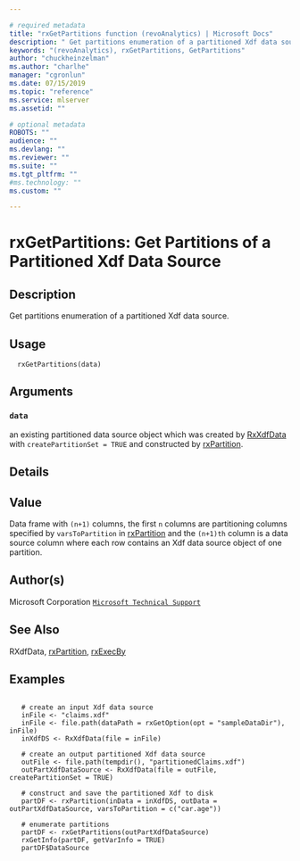 ```yaml
--- 

# required metadata 
title: "rxGetPartitions function (revoAnalytics) | Microsoft Docs" 
description: " Get partitions enumeration of a partitioned Xdf data source. " 
keywords: "(revoAnalytics), rxGetPartitions, GetPartitions" 
author: "chuckheinzelman"
ms.author: "charlhe" 
manager: "cgronlun" 
ms.date: 07/15/2019
ms.topic: "reference" 
ms.service: mlserver
ms.assetid: "" 

# optional metadata 
ROBOTS: "" 
audience: "" 
ms.devlang: "" 
ms.reviewer: "" 
ms.suite: "" 
ms.tgt_pltfrm: "" 
#ms.technology: "" 
ms.custom: "" 

--- 
```





 # rxGetPartitions:  Get Partitions of a Partitioned Xdf Data Source  

 ## Description

Get partitions enumeration of a partitioned Xdf data source.


 ## Usage

```   
  rxGetPartitions(data)

```


 ## Arguments



 ### `data`
 an existing partitioned data source object which was created by [RxXdfData](RxXdfData.md) with `createPartitionSet = TRUE` and constructed by [rxPartition](rxPartition.md). 



 ## Details





 ## Value

Data frame with `(n+1)` columns, the first `n` columns are partitioning columns specified by `varsToPartition` in [rxPartition](rxPartition.md) and the `(n+1)th` column is a data source column where each row contains an Xdf data source object of one partition.


 ## Author(s)
 Microsoft Corporation [`Microsoft Technical Support`](https://go.microsoft.com/fwlink/?LinkID=698556&clcid=0x409)



 ## See Also

RXdfData,
[rxPartition](rxPartition.md),
[rxExecBy](rxExecBy.md)


 ## Examples

 ```

    # create an input Xdf data source
    inFile <- "claims.xdf"
    inFile <- file.path(dataPath = rxGetOption(opt = "sampleDataDir"), inFile)
    inXdfDS <- RxXdfData(file = inFile)

    # create an output partitioned Xdf data source
    outFile <- file.path(tempdir(), "partitionedClaims.xdf")
    outPartXdfDataSource <- RxXdfData(file = outFile, createPartitionSet = TRUE)

    # construct and save the partitioned Xdf to disk
    partDF <- rxPartition(inData = inXdfDS, outData = outPartXdfDataSource, varsToPartition = c("car.age"))

    # enumerate partitions
    partDF <- rxGetPartitions(outPartXdfDataSource)
    rxGetInfo(partDF, getVarInfo = TRUE)
    partDF$DataSource
```

